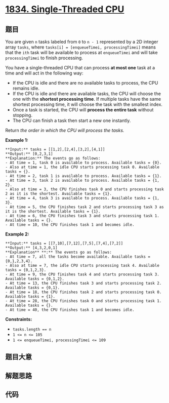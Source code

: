 # [1834. Single-Threaded CPU](https://leetcode.com/problems/single-threaded-cpu)

## 题目

You are given `n`​​​​​​ tasks labeled from `0` to `n - 1` represented by a 2D
integer array `tasks`, where `tasks[i] = [enqueueTimei, processingTimei]`
means that the `i​​​​​​th`​​​​ task will be available to process at
`enqueueTimei` and will take `processingTimei` to finish processing.

You have a single-threaded CPU that can process **at most one** task at a time
and will act in the following way:

  * If the CPU is idle and there are no available tasks to process, the CPU remains idle.
  * If the CPU is idle and there are available tasks, the CPU will choose the one with the **shortest processing time**. If multiple tasks have the same shortest processing time, it will choose the task with the smallest index.
  * Once a task is started, the CPU will **process the entire task** without stopping.
  * The CPU can finish a task then start a new one instantly.

Return _the order in which the CPU will process the tasks._



**Example 1:**

    
    
    **Input:** tasks = [[1,2],[2,4],[3,2],[4,1]]
    **Output:** [0,2,3,1]
    **Explanation:** The events go as follows: 
    - At time = 1, task 0 is available to process. Available tasks = {0}.
    - Also at time = 1, the idle CPU starts processing task 0. Available tasks = {}.
    - At time = 2, task 1 is available to process. Available tasks = {1}.
    - At time = 3, task 2 is available to process. Available tasks = {1, 2}.
    - Also at time = 3, the CPU finishes task 0 and starts processing task 2 as it is the shortest. Available tasks = {1}.
    - At time = 4, task 3 is available to process. Available tasks = {1, 3}.
    - At time = 5, the CPU finishes task 2 and starts processing task 3 as it is the shortest. Available tasks = {1}.
    - At time = 6, the CPU finishes task 3 and starts processing task 1. Available tasks = {}.
    - At time = 10, the CPU finishes task 1 and becomes idle.
    

**Example 2:**

    
    
    **Input:** tasks = [[7,10],[7,12],[7,5],[7,4],[7,2]]
    **Output:** [4,3,2,0,1]
    **Explanation** **:** The events go as follows:
    - At time = 7, all the tasks become available. Available tasks = {0,1,2,3,4}.
    - Also at time = 7, the idle CPU starts processing task 4. Available tasks = {0,1,2,3}.
    - At time = 9, the CPU finishes task 4 and starts processing task 3. Available tasks = {0,1,2}.
    - At time = 13, the CPU finishes task 3 and starts processing task 2. Available tasks = {0,1}.
    - At time = 18, the CPU finishes task 2 and starts processing task 0. Available tasks = {1}.
    - At time = 28, the CPU finishes task 0 and starts processing task 1. Available tasks = {}.
    - At time = 40, the CPU finishes task 1 and becomes idle.
    



**Constraints:**

  * `tasks.length == n`
  * `1 <= n <= 105`
  * `1 <= enqueueTimei, processingTimei <= 109`


## 题目大意

## 解题思路

## 代码

```javascript

```
